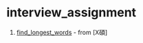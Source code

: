 # interview_assignment

1. [find_longest_words](https://github.com/Vercaca/interview_assignment/blob/master/find_longest_words.py) - from [X碩]
